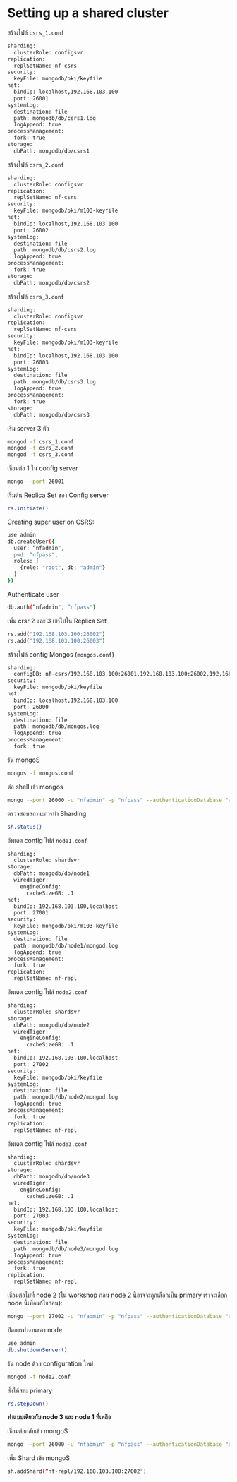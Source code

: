 # Setting up a shared cluster

สร้างไฟล์ `csrs_1.conf`

```bash
sharding:
  clusterRole: configsvr
replication:
  replSetName: nf-csrs
security:
  keyFile: mongodb/pki/keyfile
net:
  bindIp: localhost,192.168.103.100
  port: 26001
systemLog:
  destination: file
  path: mongodb/db/csrs1.log
  logAppend: true
processManagement:
  fork: true
storage:
  dbPath: mongodb/db/csrs1
```

สร้างไฟล์​ `csrs_2.conf`

```bash
sharding:
  clusterRole: configsvr
replication:
  replSetName: nf-csrs
security:
  keyFile: mongodb/pki/m103-keyfile
net:
  bindIp: localhost,192.168.103.100
  port: 26002
systemLog:
  destination: file
  path: mongodb/db/csrs2.log
  logAppend: true
processManagement:
  fork: true
storage:
  dbPath: mongodb/db/csrs2
```

สร้างไฟล์​  `csrs_3.conf`

```bash
sharding:
  clusterRole: configsvr
replication:
  replSetName: nf-csrs
security:
  keyFile: mongodb/pki/m103-keyfile
net:
  bindIp: localhost,192.168.103.100
  port: 26003
systemLog:
  destination: file
  path: mongodb/db/csrs3.log
  logAppend: true
processManagement:
  fork: true
storage:
  dbPath: mongodb/db/csrs3
```

เริ่ม server 3 ตัว

```bash
mongod -f csrs_1.conf
mongod -f csrs_2.conf
mongod -f csrs_3.conf
```

เชื่อมต่อ 1 ใน config server

```bash
mongo --port 26001
```

เริ่มต้น Replica Set ของ Config server

```bash
rs.initiate()
```

Creating super user on CSRS:

```bash
use admin
db.createUser({
  user: “nfadmin",
  pwd: “nfpass",
  roles: [
    {role: "root", db: "admin"}
  ]
})
```

Authenticate user

```bash
db.auth(“nfadmin", “nfpass")
```

เพิ่ม crsr 2 และ 3 เข้าไปใน Replica Set

```bash
rs.add("192.168.103.100:26002")
rs.add("192.168.103.100:26003")
```

สร้างไฟล์ config Mongos (`mongos.conf`)

```bash
sharding:
  configDB: nf-csrs/192.168.103.100:26001,192.168.103.100:26002,192.168.103.100:26003
security:
  keyFile: mongodb/pki/keyfile
net:
  bindIp: localhost,192.168.103.100
  port: 26000
systemLog:
  destination: file
  path: mongodb/db/mongos.log
  logAppend: true
processManagement:
  fork: true
```

รัน mongoS

```bash
mongos -f mongos.conf
```

ต่อ shell เข้า mongos

```bash
mongo --port 26000 -u "nfadmin" -p "nfpass" --authenticationDatabase "admin"
```

ตรวจสอบสถานะการทำ Sharding

```bash
sh.status()
```

อัพเดต config ไฟล์ `node1.conf`

```bash
sharding:
  clusterRole: shardsvr
storage:
  dbPath: mongodb/db/node1
  wiredTiger:
    engineConfig:
      cacheSizeGB: .1
net:
  bindIp: 192.168.103.100,localhost
  port: 27001
security:
  keyFile: mongodb/pki/m103-keyfile
systemLog:
  destination: file
  path: mongodb/db/node1/mongod.log
  logAppend: true
processManagement:
  fork: true
replication:
  replSetName: nf-repl
```

อัพเดต config ไฟล์ `node2.conf`

```bash
sharding:
  clusterRole: shardsvr
storage:
  dbPath: mongodb/db/node2
  wiredTiger:
    engineConfig:
      cacheSizeGB: .1
net:
  bindIp: 192.168.103.100,localhost
  port: 27002
security:
  keyFile: mongodb/pki/keyfile
systemLog:
  destination: file
  path: mongodb/db/node2/mongod.log
  logAppend: true
processManagement:
  fork: true
replication:
  replSetName: nf-repl
```

อัพเดต config ไฟล์ `node3.conf`

```bash
sharding:
  clusterRole: shardsvr
storage:
  dbPath: mongodb/db/node3
  wiredTiger:
    engineConfig:
      cacheSizeGB: .1
net:
  bindIp: 192.168.103.100,localhost
  port: 27003
security:
  keyFile: mongodb/pki/keyfile
systemLog:
  destination: file
  path: mongodb/db/node3/mongod.log
  logAppend: true
processManagement:
  fork: true
replication:
  replSetName: nf-repl
```

เชื่อมต่อไปที่ node 2 (ใน workshop ก่อน node 2 นี้อาจจะถูกเลือกเป็น primary เราจะเลือก node นี้เพื่อแก้ไขก่อน):

```bash
mongo --port 27002 -u "nfadmin" -p "nfpass" --authenticationDatabase "admin"
```

ปิดการทำงานของ node

```bash
use admin
db.shutdownServer()
```

รัน node ด้วย configuration ใหม่

```bash
mongod -f node2.conf
```

สั่งให้สละ primary

```bash
rs.stepDown()
```

**ทำแบบเดียวกับ node 3 และ node 1 ที่เหลือ**

เชื่อมต่อกลับเข้า mongoS 

```bash
mongo --port 26000 -u "nfadmin" -p "nfpass" --authenticationDatabase "admin"
```

เพิ่ม Shard เข้า mongoS

```bash
sh.addShard(“nf-repl/192.168.103.100:27002")
```
